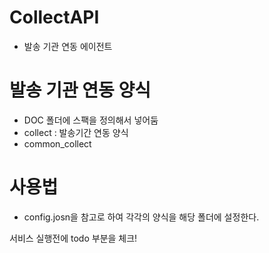 # CollectAPI
 - 발송 기관 연동 에이전트

# 발송 기관 연동 양식
 - DOC 폴더에 스팩을 정의해서 넣어둠
 - collect : 발송기간 연동 양식
 - common_collect

# 사용법
 - config.josn을 참고로 하여 각각의 양식을 해당 폴더에 설정한다.

 서비스 실행전에 todo 부분을 체크!
